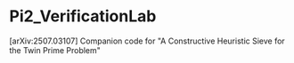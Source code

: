 # Pi2_VerificationLab
[arXiv:2507.03107] Companion code for "A Constructive Heuristic Sieve for the Twin Prime Problem"
